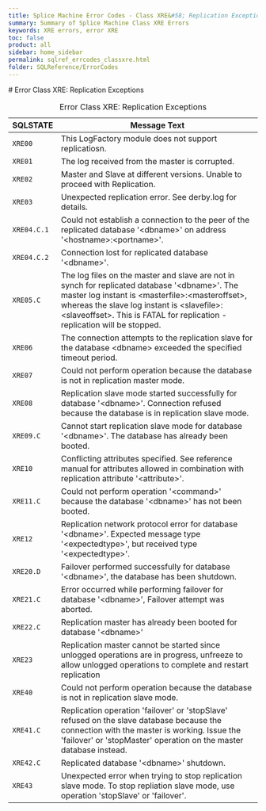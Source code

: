 ```yaml
---
title: Splice Machine Error Codes - Class XRE&#58; Replication Exceptions
summary: Summary of Splice Machine Class XRE Errors
keywords: XRE errors, error XRE
toc: false
product: all
sidebar: home_sidebar
permalink: sqlref_errcodes_classxre.html
folder: SQLReference/ErrorCodes
---
```

<section>
<div class="TopicContent" data-swiftype-index="true" markdown="1">
# Error Class XRE: Replication Exceptions

<table>
                <caption>Error Class XRE: Replication Exceptions</caption>
                <thead>
                    <tr>
                        <th>SQLSTATE</th>
                        <th>Message Text</th>
                    </tr>
                </thead>
                <tbody>
                    <tr>
                        <td><code>XRE00</code></td>
                        <td>This LogFactory module does not support replicatiosn.</td>
                    </tr>
                    <tr>
                        <td><code>XRE01</code></td>
                        <td>The log received from the master is corrupted.</td>
                    </tr>
                    <tr>
                        <td><code>XRE02</code></td>
                        <td>Master and Slave at different versions. Unable to proceed with Replication.</td>
                    </tr>
                    <tr>
                        <td><code>XRE03</code></td>
                        <td>Unexpected replication error. See derby.log for details.</td>
                    </tr>
                    <tr>
                        <td><code>XRE04.C.1</code></td>
                        <td>Could not establish a connection to the peer of the replicated database '<span class="VarName">&lt;dbname&gt;</span>' on address '<span class="VarName">&lt;hostname&gt;</span>:<span class="VarName">&lt;portname&gt;</span>'.</td>
                    </tr>
                    <tr>
                        <td><code>XRE04.C.2</code></td>
                        <td>Connection lost for replicated database '<span class="VarName">&lt;dbname&gt;</span>'.</td>
                    </tr>
                    <tr>
                        <td><code>XRE05.C</code></td>
                        <td>The log files on the master and slave are not in synch for replicated database '<span class="VarName">&lt;dbname&gt;</span>'. The master log instant is <span class="VarName">&lt;masterfile&gt;</span>:<span class="VarName">&lt;masteroffset&gt;</span>, whereas the slave log instant is <span class="VarName">&lt;slavefile&gt;</span>:<span class="VarName">&lt;slaveoffset&gt;</span>. This is FATAL for replication - replication will be stopped.</td>
                    </tr>
                    <tr>
                        <td><code>XRE06</code></td>
                        <td>The connection attempts to the replication slave for the database <span class="VarName">&lt;dbname&gt;</span> exceeded the specified timeout period.</td>
                    </tr>
                    <tr>
                        <td><code>XRE07</code></td>
                        <td>Could not perform operation because the database is not in replication master mode.</td>
                    </tr>
                    <tr>
                        <td><code>XRE08</code></td>
                        <td>Replication slave mode started successfully for database '<span class="VarName">&lt;dbname&gt;</span>'. Connection refused because the database is in replication slave mode. </td>
                    </tr>
                    <tr>
                        <td><code>XRE09.C</code></td>
                        <td>Cannot start replication slave mode for database '<span class="VarName">&lt;dbname&gt;</span>'. The database has already been booted.</td>
                    </tr>
                    <tr>
                        <td><code>XRE10</code></td>
                        <td>Conflicting attributes specified. See reference manual for attributes allowed in combination with replication attribute '<span class="VarName">&lt;attribute&gt;</span>'.</td>
                    </tr>
                    <tr>
                        <td><code>XRE11.C</code></td>
                        <td>Could not perform operation '<span class="VarName">&lt;command&gt;</span>' because the database '<span class="VarName">&lt;dbname&gt;</span>' has not been booted.</td>
                    </tr>
                    <tr>
                        <td><code>XRE12</code></td>
                        <td>Replication network protocol error for database '<span class="VarName">&lt;dbname&gt;</span>'. Expected message type '<span class="VarName">&lt;expectedtype&gt;</span>', but received type '<span class="VarName">&lt;expectedtype&gt;</span>'.</td>
                    </tr>
                    <tr>
                        <td><code>XRE20.D</code></td>
                        <td>Failover performed successfully for database '<span class="VarName">&lt;dbname&gt;</span>', the database has been shutdown.</td>
                    </tr>
                    <tr>
                        <td><code>XRE21.C</code></td>
                        <td>Error occurred while performing failover for database '<span class="VarName">&lt;dbname&gt;</span>', Failover attempt was aborted.</td>
                    </tr>
                    <tr>
                        <td><code>XRE22.C</code></td>
                        <td>Replication master has already been booted for database '<span class="VarName">&lt;dbname&gt;</span>'</td>
                    </tr>
                    <tr>
                        <td><code>XRE23</code></td>
                        <td>Replication master cannot be started since unlogged operations are in progress, unfreeze to allow unlogged operations to complete and restart replication</td>
                    </tr>
                    <tr>
                        <td><code>XRE40</code></td>
                        <td>Could not perform operation because the database is not in replication slave mode.</td>
                    </tr>
                    <tr>
                        <td><code>XRE41.C</code></td>
                        <td>Replication operation 'failover' or 'stopSlave' refused on the slave database because the connection with the master is working. Issue the 'failover' or 'stopMaster' operation on the master database instead.</td>
                    </tr>
                    <tr>
                        <td><code>XRE42.C</code></td>
                        <td>Replicated database '<span class="VarName">&lt;dbname&gt;</span>' shutdown.</td>
                    </tr>
                    <tr>
                        <td><code>XRE43</code></td>
                        <td>Unexpected error when trying to stop replication slave mode. To stop repliation slave mode, use operation 'stopSlave' or 'failover'.</td>
                    </tr>
                </tbody>
            </table>
</div>
</section>

